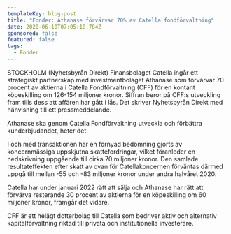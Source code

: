 ```yaml
---
templateKey: blog-post
title: "Fonder: Athanase förvärvar 70% av Catella fondförvaltning"
date: 2020-06-10T07:05:18.784Z
sponsored: false
featured: false
tags:
  - Fonder
---
```

STOCKHOLM (Nyhetsbyrån Direkt) Finansbolaget Catella ingår ett strategiskt partnerskap med investmentbolaget Athanase som förvärvar 70 procent av aktierna i Catella Fondförvaltning (CFF) för en kontant köpeskilling om 126-154 miljoner kronor. Siffran beror på CFF:s utveckling fram tills dess att affären har gått i lås. Det skriver Nyhetsbyrån Direkt med hänvisning till ett pressmeddelande.

Athanase ska genom Catella Fondförvaltning utveckla och förbättra kunderbjudandet, heter det.

I och med transaktionen har en förnyad bedömning gjorts av koncernmässiga uppskjutna skattefordringar, vilket föranleder en nedskrivning uppgående till cirka 70 miljoner kronor. Den samlade resultateffekten efter skatt av ovan för Catellakoncernen förväntas därmed uppgå till mellan -55 och -83 miljoner kronor under andra halvåret 2020.

Catella har under januari 2022 rätt att sälja och Athanase har rätt att förvärva resterande 30 procent av aktierna för en köpeskilling om 60 miljoner kronor, framgår det vidare.

CFF är ett helägt dotterbolag till Catella som bedriver aktiv och alternativ kapitalförvaltning riktad till privata och institutionella investerare.